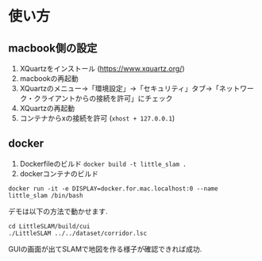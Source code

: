 # 使い方

## macbook側の設定
1. XQuartzをインストール (https://www.xquartz.org/)
2. macbookの再起動
3. XQuartzのメニュー→「環境設定」→「セキュリティ」タブ→「ネットワーク・クライアントからの接続を許可」にチェック
4. XQuartzの再起動
5. コンテナからxの接続を許可 (`xhost + 127.0.0.1`)

## docker
1. Dockerfileのビルド `docker build -t little_slam .`
2. dockerコンテナのビルド
```
docker run -it -e DISPLAY=docker.for.mac.localhost:0 --name little_slam /bin/bash
```

デモは以下の方法で動かせます.
```
cd LittleSLAM/build/cui
./LittleSLAM ../../dataset/corridor.lsc
```
GUIの画面が出てSLAMで地図を作る様子が確認できれば成功.
